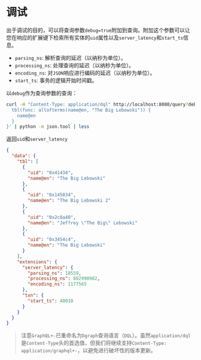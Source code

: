 # 调试

出于调试的目的，可以将查询参数`debug=true`附加到查询。附加这个参数可以让您在响应的扩展键下检索所有实体的`uid`属性以及`server_latency`和`start_ts`信息。

* `parsing_ns`: 解析查询的延迟（以纳秒为单位）。
* `processing_ns`: 处理查询的延迟（以纳秒为单位）。
* `encoding_ns`: 对`JSON`响应进行编码的延迟（以纳秒为单位）。
* `start_ts`: 事务的逻辑开始时间戳。

以`debug`作为查询参数的查询：

``` bash
curl -H "Content-Type: application/dql" http://localhost:8080/query?debug=true -XPOST -d $'{
  tbl(func: allofterms(name@en, "The Big Lebowski")) {
    name@en
  }
}' | python -m json.tool | less
```

返回`uid`和`server_latency`

``` json 
{
  "data": {
    "tbl": [
      {
        "uid": "0x41434",
        "name@en": "The Big Lebowski"
      },
      {
        "uid": "0x145834",
        "name@en": "The Big Lebowski 2"
      },
      {
        "uid": "0x2c8a40",
        "name@en": "Jeffrey \"The Big\" Lebowski"
      },
      {
        "uid": "0x3454c4",
        "name@en": "The Big Lebowski"
      }
    ],
    "extensions": {
      "server_latency": {
        "parsing_ns": 18559,
        "processing_ns": 802990982,
        "encoding_ns": 1177565
      },
      "txn": {
        "start_ts": 40010
      }
    }
  }
}
```

> 注意`GraphQL+-`已重命名为`Dgraph`查询语言（`DQL`）。虽然`application/dql`是`Content-Type`头的首选值，但我们将继续支持`Content-Type: application/graphql+-`，以避免进行破坏性的版本更新。

